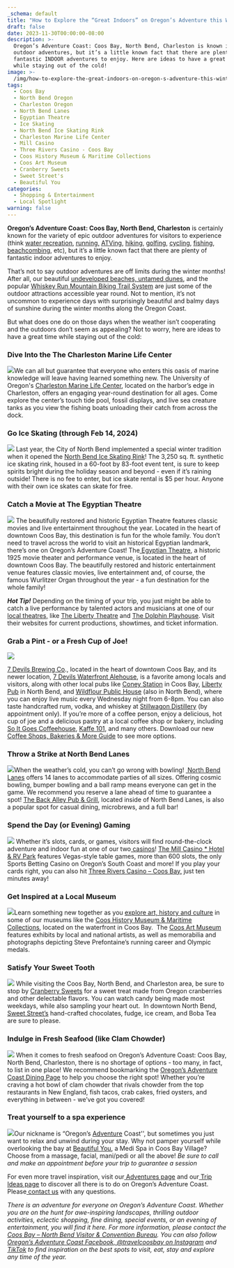 ```yaml
---
_schema: default
title: "How to Explore the “Great Indoors” on Oregon’s Adventure this Winter!\_"
draft: false
date: 2023-11-30T00:00:00-08:00
description: >-
  Oregon’s Adventure Coast: Coos Bay, North Bend, Charleston is known its
  outdoor adventures, but it’s a little known fact that there are plenty of
  fantastic INDOOR adventures to enjoy. Here are ideas to have a great time
  while staying out of the cold!
image: >-
  /img/how-to-explore-the-great-indoors-on-oregon-s-adventure-this-winter-blog-695x322-jpg.png
tags:
  - Coos Bay
  - North Bend Oregon
  - Charleston Oregon
  - North Bend Lanes
  - Egyptian Theatre
  - Ice Skating
  - North Bend Ice Skating Rink
  - Charleston Marine Life Center
  - Mill Casino
  - Three Rivers Casino - Coos Bay
  - Coos History Museum & Maritime Collections
  - Coos Art Museum
  - Cranberry Sweets
  - Sweet Street's
  - Beautiful You
categories:
  - Shopping & Entertainment
  - Local Spotlight
warning: false
---
```

**Oregon’s Adventure Coast: Coos Bay, North Bend, Charleston** is certainly known for the variety of epic outdoor adventures for visitors to experience (think [<u>water recreation</u>](https://www.oregonsadventurecoast.com/water-recreation), [<u>running,</u>](https://www.oregonsadventurecoast.com/running) [<u>ATVing</u>](https://www.oregonsadventurecoast.com/atv-motorsports), [<u>hiking</u>](https://www.oregonsadventurecoast.com/hiking-walking), [<u>golfing</u>](https://www.oregonsadventurecoast.com/golfing), [<u>cycling</u>](https://www.oregonsadventurecoast.com/cycling), [<u>fishing</u>](https://www.oregonsadventurecoast.com/fishing), [<u>beachcombing</u>](https://www.oregonsadventurecoast.com/undeveloped-beaches/), etc), but it’s a little known fact that there are plenty of fantastic indoor adventures to enjoy.

That’s not to say outdoor adventures are off limits during the winter months! After all, our beautiful [<u>undeveloped beaches, </u>](https://www.oregonsadventurecoast.com/undeveloped-beaches)[<u>untamed dunes</u>](https://www.oregonsadventurecoast.com/untamed-dunes), and the popular [<u>Whiskey Run Mountain Biking Trail System</u>](https://www.mtbproject.com/directory/8019222/whiskey-run-trails) are just some of the outdoor attractions accessible year round. Not to mention, it’s not uncommon to experience days with surprisingly beautiful and balmy days of sunshine during the winter months along the Oregon Coast.&nbsp;

But what does one do on those days when the weather isn’t cooperating and the outdoors don’t seem as appealing? Not to worry, here are ideas to have a great time while staying out of the cold:

### Dive Into the The Charleston Marine Life Center

![](/img/charleston-marine-life-blog-695x322-jpg.jpg)We can all but guarantee that everyone who enters this oasis of marine knowledge will leave having learned something new. The University of Oregon's [<u>Charleston Marine Life Center</u>](https://cmlc.uoregon.edu/), located on the harbor’s edge in Charleston, offers an engaging year-round destination for all ages. Come explore the center’s touch tide pool, fossil displays, and live sea creature tanks as you view the fishing boats unloading their catch from across the dock.&nbsp;

### Go Ice Skating (through Feb 14, 2024)

![](/img/ice-skating-oregon-coast-695x322-jpg.jpg) Last year, the City of North Bend implemented a special winter tradition when it opened the [<u>North Bend Ice Skating Rink</u>](https://www.oregonsadventurecoast.com/event/ice-skating-in-north-bend/)! The 3,250 sq. ft. synthetic ice skating rink, housed in a 60-foot by 83-foot event tent, is sure to keep spirits bright during the holiday season and beyond - even if it’s raining outside! There is no fee to enter, but ice skate rental is $5 per hour. Anyone with their own ice skates can skate for free.

### **Catch a Movie at The Egyptian Theatre**

![](/img/Egyptian-theater-blog-695x322.jpg) The beautifully restored and historic Egyptian Theatre features classic movies and live entertainment throughout the year. Located in the heart of downtown Coos Bay, this destination is fun for the whole family. You don’t need to travel across the world to visit an historical Egyptian landmark, there’s one on Oregon’s Adventure Coast! The[<u> Egyptian Theatre,</u>](http://egyptiantheatreoregon.com/) a historic 1925 movie theater and performance venue, is located in the heart of downtown Coos Bay. The beautifully restored and historic entertainment venue features classic movies, live entertainment and, of course, the famous Wurlitzer Organ throughout the year - a fun destination for the whole family!

***Hot Tip!*** Depending on the timing of your trip, you just might be able to catch a live performance by talented actors and musicians at one of our [<u>local theatres,</u>](https://www.oregonsadventurecoast.com/theatres) like [<u>The Liberty Theatre</u>](http://thelibertytheatre.org/) and [<u>The Dolphin Playhouse</u>](https://thedolphinplayhouse.com/). Visit their websites for current productions, showtimes, and ticket information.

### **Grab a Pint - or a Fresh Cup of Joe!**

![](/img/coffee-oregon-coast-695x322-jpg.jpg)

[<u>7 Devils Brewing Co</u>](https://7devilsbrewery.com/)., located in the heart of downtown Coos Bay, and its newer location, [<u>7 Devils Waterfront Alehouse</u>](https://7devilsbrewery.com/waterfront-ale-house/), is a favorite among locals and visitors, along with other local pubs like [<u>Coney Station</u>](https://www.facebook.com/ConeyStation) in Coos Bay, [<u>Liberty Pub</u>](https://www.thelibpub.com/) in North Bend, and [<u>Wildflour Public House</u>](https://www.wildflourpub.com/home) (also in North Bend), where you can enjoy live music every Wednesday night from 6-8pm. You can also taste handcrafted rum, vodka, and whiskey at [<u>Stillwagon Distillery</u>](https://www.stillwagondistillery.com/) (by appointment only). If you’re more of a coffee person, enjoy a delicious, hot cup of joe and a delicious pastry at a local coffee shop or bakery, including [<u>So It Goes Coffeehouse</u>](https://www.soitgoescoffee.com/), [<u>Kaffe 101</u>](https://www.facebook.com/kaffe.101/), and many others. Download our new [<u>Coffee Shops, Bakeries &amp; More Guide</u>](https://www.oregonsadventurecoast.com/img/coffeeshops-bakery-11-23.pdf) to see more options.&nbsp;

### **Throw a Strike at North Bend Lanes**

![](/img/Collage-Two-Images-Bowling.jpg)When the weather’s cold, you can’t go wrong with bowling! [<u>&nbsp;North Bend Lanes</u>](https://northbendlanes.com/) offers 14 lanes to accommodate parties of all sizes. Offering cosmic bowling, bumper bowling and a ball ramp means everyone can get in the game. We recommend you reserve a lane ahead of time to guarantee a spot! [<u>The Back Alley Pub &amp; Grill</u>](https://northbendlanes.com/Back-Alley-Pub-Grill), located inside of North Bend Lanes, is also a popular spot for casual dining, microbrews, and a full bar!

### **Spend the Day (or Evening) Gaming**

![](/img/casino-slotmachine-03.jpg) Whether it’s slots, cards, or games, visitors will find round-the-clock adventure and indoor fun at one of our two[<u> casinos</u>](https://oregonsadventurecoast.netlify.app/blog/try-your-luck-on-oregon-s-adventure-coast/)! [<u>The Mill Casino * Hotel &amp; RV Park</u>](https://www.themillcasino.com/) features Vegas-style table games, more than 600 slots, the only Sports Betting Casino on Oregon’s South Coast and more! If you play your cards right, you can also hit [<u>Three Rivers Casino – Coos Bay,</u>](https://www.threeriverscasino.com/coos-bay-casino) just ten minutes away!

### **Get Inspired at a Local Museum**

![](/img/Coos%20History%20-%20Mom%20Daughter%20695x322.jpg)Learn something new together as you [<u>explore art, history and culture</u>](https://www.oregonsadventurecoast.com/art-history-culture/) in some of our museums like the [<u>Coos History Museum &amp; Maritime Collections</u>](https://cooshistory.org/), located on the waterfront in Coos Bay.&nbsp; The [<u>Coos Art Museum</u>](https://www.coosart.org/) features exhibits by local and national artists, as well as memorabilia and photographs depicting Steve Prefontaine’s running career and Olympic medals.

### **Satisfy Your Sweet Tooth**

![](/img/Cranberry%20Sweets%20blog-695x322.jpg) While visiting the Coos Bay, North Bend, and Charleston area, be sure to stop by [<u>Cranberry Sweets</u>](https://cranberrysweets.com/) for a sweet treat made from Oregon cranberries and other delectable flavors. You can watch candy being made most weekdays, while also sampling your heart out.&nbsp; In downtown North Bend, [<u>Sweet Street’s</u>](https://www.sweetstreetcandyshop.com/) hand-crafted chocolates, fudge, ice cream, and Boba Tea are sure to please.

### **Indulge in Fresh Seafood (like Clam Chowder)**

![](/img/shark-bites-chowder-cropped.jpg) When it comes to fresh seafood on Oregon’s Adventure Coast: Coos Bay, North Bend, Charleston, there is no shortage of options - too many, in fact, to list in one place! We recommend bookmarking the [<u>Oregon’s Adventure Coast Dining Page</u>](https://www.oregonsadventurecoast.com/dining/) to help you choose the right spot! Whether you’re craving a hot bowl of clam chowder that rivals chowder from the top restaurants in New England, fish tacos, crab cakes, fried oysters, and everything in between - we’ve got you covered!&nbsp;&nbsp;

### **Treat yourself to a spa experience**

![](/img/spa-coos-bay-blog-695x322-jpg.jpg)Our nickname is “Oregon’s <u>Adventure</u> Coast'', but sometimes you just want to relax and unwind during your stay. Why not pamper yourself while overlooking the bay at [<u>Beautiful You</u>](https://beautifulyoupnw.net/), a Medi Spa in Coos Bay Village? Choose from a massage, facial, mani/pedi or all the above! *Be sure to call and make an appointment before your trip to guarantee a session*

For even more travel inspiration, visit our[<u> Adventures page</u>](https://www.oregonsadventurecoast.com/adventures) and our[<u> Trip Ideas page</u>](https://www.oregonsadventurecoast.com/tripideas) to discover all there is to do on Oregon’s Adventure Coast. Please[<u> contact us</u>](https://www.oregonsadventurecoast.com/contact/) with any questions.

*There is an adventure for everyone on Oregon’s Adventure Coast. Whether you are on the hunt for awe-inspiring landscapes, thrilling outdoor activities, eclectic shopping, fine dining, special events, or an evening of entertainment, you will find it here. For more information, please contact the*[*<u> Coos Bay – North Bend Visitor &amp; Convention Bureau</u>*](https://www.oregonsadventurecoast.com/contact/)*. You can also follow*[*<u> Oregon’s Adventure Coast Facebook,</u>*](https://www.facebook.com/OregonsAdventureCoast/)[*<u> @travelcoosbay on Instagram</u>*](https://www.instagram.com/travelcoosbay/) *and*[*<u> TikTok</u>*](https://www.tiktok.com/@oregonsadventurecoast?lang=en) *to find inspiration on the best spots to visit, eat, stay and explore any time of the year.*